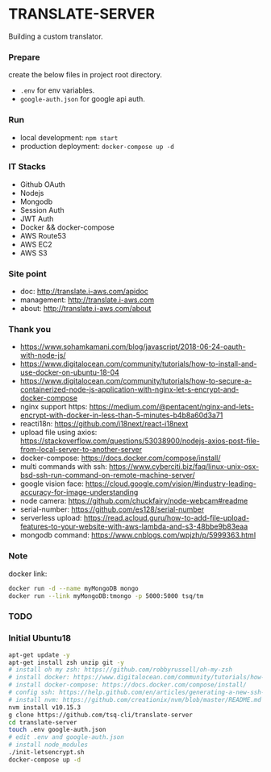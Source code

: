 # TRANSLATE-SERVER

Building a custom translator.

### Prepare

create the below files in project root directory.

- `.env` for env variables.
- `google-auth.json` for google api auth.

### Run

- local development: `npm start`
- production deployment: `docker-compose up -d`

### IT Stacks

- Github OAuth
- Nodejs
- Mongodb
- Session Auth
- JWT Auth
- Docker && docker-compose
- AWS Route53
- AWS EC2
- AWS S3

### Site point

- doc: http://translate.i-aws.com/apidoc
- management: http://translate.i-aws.com
- about: http://translate.i-aws.com/about

### Thank you

 - https://www.sohamkamani.com/blog/javascript/2018-06-24-oauth-with-node-js/
 - https://www.digitalocean.com/community/tutorials/how-to-install-and-use-docker-on-ubuntu-18-04
 - https://www.digitalocean.com/community/tutorials/how-to-secure-a-containerized-node-js-application-with-nginx-let-s-encrypt-and-docker-compose
 - nginx support https: https://medium.com/@pentacent/nginx-and-lets-encrypt-with-docker-in-less-than-5-minutes-b4b8a60d3a71
 - reacti18n: https://github.com/i18next/react-i18next
 - upload file using axios: https://stackoverflow.com/questions/53038900/nodejs-axios-post-file-from-local-server-to-another-server
 - docker-compose: https://docs.docker.com/compose/install/
 - multi commands with ssh: https://www.cyberciti.biz/faq/linux-unix-osx-bsd-ssh-run-command-on-remote-machine-server/ 
 - google vision face: https://cloud.google.com/vision/#industry-leading-accuracy-for-image-understanding
 - node camera: https://github.com/chuckfairy/node-webcam#readme
 - serial-number: https://github.com/es128/serial-number
 - serverless upload: https://read.acloud.guru/how-to-add-file-upload-features-to-your-website-with-aws-lambda-and-s3-48bbe9b83eaa
 - mongodb command: https://www.cnblogs.com/wpjzh/p/5999363.html
 ### Note

docker link:

 ```sh
docker run -d --name myMongoDB mongo
docker run --link myMongoDB:tmongo -p 5000:5000 tsq/tm
 ```
 
 ### TODO
 

### Initial Ubuntu18

```sh
apt-get update -y
apt-get install zsh unzip git -y
# install oh my zsh: https://github.com/robbyrussell/oh-my-zsh
# install docker: https://www.digitalocean.com/community/tutorials/how-to-install-and-use-docker-on-ubuntu-18-04
# install docker-compose: https://docs.docker.com/compose/install/
# config ssh: https://help.github.com/en/articles/generating-a-new-ssh-key-and-adding-it-to-the-ssh-agent
# install nvm: https://github.com/creationix/nvm/blob/master/README.md
nvm install v10.15.3
g clone https://github.com/tsq-cli/translate-server
cd translate-server
touch .env google-auth.json
# edit .env and google-auth.json
# install node_modules
./init-letsencrypt.sh
docker-compose up -d
```
